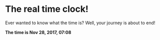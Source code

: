 # The real time clock!

Ever wanted to know what the time is? Well, your journey is about to end!

**The time is Nov 28, 2017, 07:08**